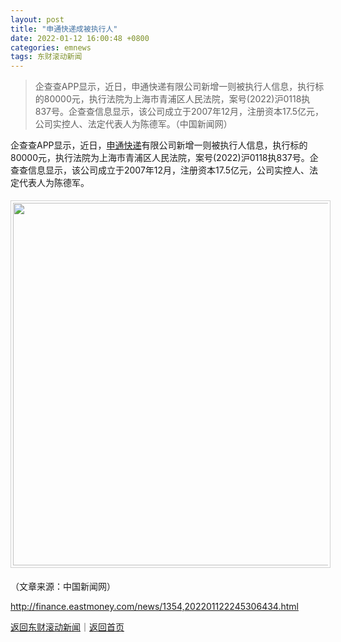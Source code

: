 ```yaml
---
layout: post
title: "申通快递成被执行人"
date: 2022-01-12 16:00:48 +0800
categories: emnews
tags: 东财滚动新闻
---
```

> 企查查APP显示，近日，申通快递有限公司新增一则被执行人信息，执行标的80000元，执行法院为上海市青浦区人民法院，案号(2022)沪0118执837号。企查查信息显示，该公司成立于2007年12月，注册资本17.5亿元，公司实控人、法定代表人为陈德军。（中国新闻网）

<p>企查查APP显示，近日，<span id="stock_0.002468"><a href="http://quote.eastmoney.com/unify/r/0.002468" class="keytip" data-code="0,002468">申通快递</a></span><span id="quote_0.002468"></span>有限公司新增一则被执行人信息，执行标的80000元，执行法院为上海市青浦区人民法院，案号(2022)沪0118执837号。企查查信息显示，该公司成立于2007年12月，注册资本17.5亿元，公司实控人、法定代表人为陈德军。</p>
 <center><img src="https://dfscdn.dfcfw.com/download/D25167489094654274880_w1024h314.jpg" width="580" emheight="178" style="border:#d1d1d1 1px solid;padding:3px;margin:5px 0;" /></center><p class="em_media">（文章来源：中国新闻网）</p>

<http://finance.eastmoney.com/news/1354,202201122245306434.html>

[返回东财滚动新闻](//finews.withounder.com/emnews/)｜[返回首页](//finews.withounder.com/)